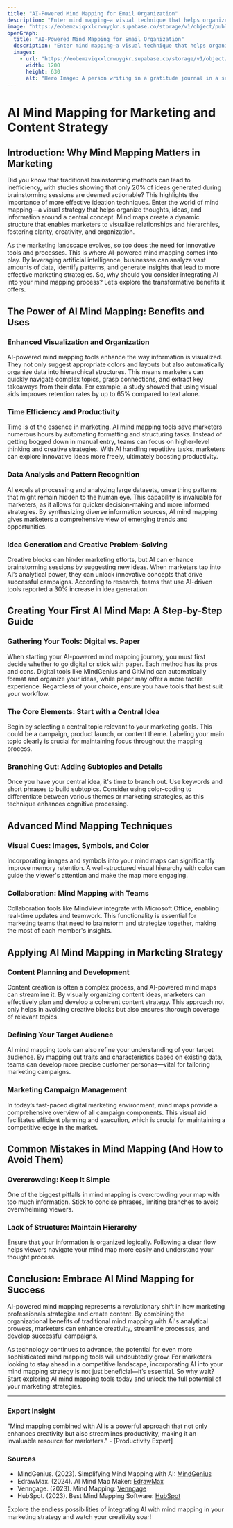 ```yaml
---
title: "AI-Powered Mind Mapping for Email Organization"
description: "Enter mind mapping—a visual technique that helps organize thoughts and information around a central topic."
image: "https://eobemzviqxxlcrwuygkr.supabase.co/storage/v1/object/public/sparklog//gratitude-journal-hero.webp"
openGraph:
  title: "AI-Powered Mind Mapping for Email Organization"
  description: "Enter mind mapping—a visual technique that helps organize thoughts and information around a central topic."
  images:
    - url: "https://eobemzviqxxlcrwuygkr.supabase.co/storage/v1/object/public/sparklog//gratitude-journal-hero.webp"
      width: 1200
      height: 630
      alt: "Hero Image: A person writing in a gratitude journal in a serene, nature-filled setting."
---
```




# AI Mind Mapping for Marketing and Content Strategy

## Introduction: Why Mind Mapping Matters in Marketing

Did you know that traditional brainstorming methods can lead to inefficiency, with studies showing that only 20% of ideas generated during brainstorming sessions are deemed actionable? This highlights the importance of more effective ideation techniques. Enter the world of mind mapping—a visual strategy that helps organize thoughts, ideas, and information around a central concept. Mind maps create a dynamic structure that enables marketers to visualize relationships and hierarchies, fostering clarity, creativity, and organization.

As the marketing landscape evolves, so too does the need for innovative tools and processes. This is where AI-powered mind mapping comes into play. By leveraging artificial intelligence, businesses can analyze vast amounts of data, identify patterns, and generate insights that lead to more effective marketing strategies. So, why should you consider integrating AI into your mind mapping process? Let’s explore the transformative benefits it offers.

## The Power of AI Mind Mapping: Benefits and Uses

### Enhanced Visualization and Organization

AI-powered mind mapping tools enhance the way information is visualized. They not only suggest appropriate colors and layouts but also automatically organize data into hierarchical structures. This means marketers can quickly navigate complex topics, grasp connections, and extract key takeaways from their data. For example, a study showed that using visual aids improves retention rates by up to 65% compared to text alone.

### Time Efficiency and Productivity

Time is of the essence in marketing. AI mind mapping tools save marketers numerous hours by automating formatting and structuring tasks. Instead of getting bogged down in manual entry, teams can focus on higher-level thinking and creative strategies. With AI handling repetitive tasks, marketers can explore innovative ideas more freely, ultimately boosting productivity.

### Data Analysis and Pattern Recognition

AI excels at processing and analyzing large datasets, unearthing patterns that might remain hidden to the human eye. This capability is invaluable for marketers, as it allows for quicker decision-making and more informed strategies. By synthesizing diverse information sources, AI mind mapping gives marketers a comprehensive view of emerging trends and opportunities.

### Idea Generation and Creative Problem-Solving

Creative blocks can hinder marketing efforts, but AI can enhance brainstorming sessions by suggesting new ideas. When marketers tap into AI’s analytical power, they can unlock innovative concepts that drive successful campaigns. According to research, teams that use AI-driven tools reported a 30% increase in idea generation.

## Creating Your First AI Mind Map: A Step-by-Step Guide

### Gathering Your Tools: Digital vs. Paper

When starting your AI-powered mind mapping journey, you must first decide whether to go digital or stick with paper. Each method has its pros and cons. Digital tools like MindGenius and GitMind can automatically format and organize your ideas, while paper may offer a more tactile experience. Regardless of your choice, ensure you have tools that best suit your workflow.

### The Core Elements: Start with a Central Idea

Begin by selecting a central topic relevant to your marketing goals. This could be a campaign, product launch, or content theme. Labeling your main topic clearly is crucial for maintaining focus throughout the mapping process.

### Branching Out: Adding Subtopics and Details

Once you have your central idea, it's time to branch out. Use keywords and short phrases to build subtopics. Consider using color-coding to differentiate between various themes or marketing strategies, as this technique enhances cognitive processing.

## Advanced Mind Mapping Techniques

### Visual Cues: Images, Symbols, and Color

Incorporating images and symbols into your mind maps can significantly improve memory retention. A well-structured visual hierarchy with color can guide the viewer's attention and make the map more engaging.

### Collaboration: Mind Mapping with Teams

Collaboration tools like MindView integrate with Microsoft Office, enabling real-time updates and teamwork. This functionality is essential for marketing teams that need to brainstorm and strategize together, making the most of each member's insights.

## Applying AI Mind Mapping in Marketing Strategy

### Content Planning and Development

Content creation is often a complex process, and AI-powered mind maps can streamline it. By visually organizing content ideas, marketers can effectively plan and develop a coherent content strategy. This approach not only helps in avoiding creative blocks but also ensures thorough coverage of relevant topics.

### Defining Your Target Audience

AI mind mapping tools can also refine your understanding of your target audience. By mapping out traits and characteristics based on existing data, teams can develop more precise customer personas—vital for tailoring marketing campaigns.

### Marketing Campaign Management

In today’s fast-paced digital marketing environment, mind maps provide a comprehensive overview of all campaign components. This visual aid facilitates efficient planning and execution, which is crucial for maintaining a competitive edge in the market.

## Common Mistakes in Mind Mapping (And How to Avoid Them)

### Overcrowding: Keep It Simple

One of the biggest pitfalls in mind mapping is overcrowding your map with too much information. Stick to concise phrases, limiting branches to avoid overwhelming viewers.

### Lack of Structure: Maintain Hierarchy

Ensure that your information is organized logically. Following a clear flow helps viewers navigate your mind map more easily and understand your thought process.

## Conclusion: Embrace AI Mind Mapping for Success

AI-powered mind mapping represents a revolutionary shift in how marketing professionals strategize and create content. By combining the organizational benefits of traditional mind mapping with AI's analytical prowess, marketers can enhance creativity, streamline processes, and develop successful campaigns.

As technology continues to advance, the potential for even more sophisticated mind mapping tools will undoubtedly grow. For marketers looking to stay ahead in a competitive landscape, incorporating AI into your mind mapping strategy is not just beneficial—it’s essential. So why wait? Start exploring AI mind mapping tools today and unlock the full potential of your marketing strategies.

---

### Expert Insight
"Mind mapping combined with AI is a powerful approach that not only enhances creativity but also streamlines productivity, making it an invaluable resource for marketers." - [Productivity Expert]

### Sources
- MindGenius. (2023). Simplifying Mind Mapping with AI: [MindGenius](https://www.mindgenius.com/simplifying-mind-mapping-with-ai-a-blog-to-enhance-creativity-and-productivity/)
- EdrawMax. (2024). AI Mind Map Maker: [EdrawMax](https://www.edrawmax.com/mind-map/ai-mind-map-maker.html)
- Venngage. (2023). Mind Mapping: [Venngage](https://venngage.com/blog/mind-mapping/)
- HubSpot. (2023). Best Mind Mapping Software: [HubSpot](https://blog.hubspot.com/marketing/best-mind-mapping-software) 

Explore the endless possibilities of integrating AI with mind mapping in your marketing strategy and watch your creativity soar!